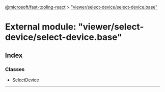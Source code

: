 [@microsoft/fast-tooling-react](../README.md) > ["viewer/select-device/select-device.base"](../modules/_viewer_select_device_select_device_base_.md)

# External module: "viewer/select-device/select-device.base"

## Index

### Classes

* [SelectDevice](../classes/_viewer_select_device_select_device_base_.selectdevice.md)

---

